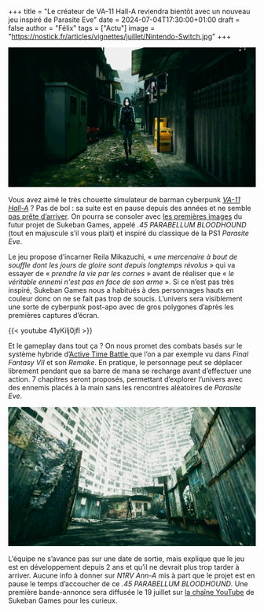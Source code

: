 +++
title = "Le créateur de VA-11 Hall-A reviendra bientôt avec un nouveau jeu inspiré de Parasite Eve"
date = 2024-07-04T17:30:00+01:00
draft = false
author = "Félix"
tags = ["Actu"]
image = "https://nostick.fr/articles/vignettes/juillet/Nintendo-Switch.jpg"
+++ 

![Capture d’écran de .45 PARABELLUM BLOODHOUND](screen1.png "On passe du PC-98 à la PS1.")

Vous avez aimé le très chouette simulateur de barman cyberpunk *[VA-11 Hall-A](https://kagi.com/search?q=va-11+hallA)* ? Pas de bol : sa suite est en pause depuis des années et ne semble [pas prête d’arriver](https://www.pcgamer.com/cyberpunk-bartending-game-n1rv-ann-a-is-delayed-indefinitely/). On pourra se consoler avec [les premières images](https://sukeban.moe/index.php/2024/07/03/parabellum/) du futur projet de Sukeban Games, appelé *.45 PARABELLUM BLOODHOUND* (tout en majuscule s’il vous plait) et inspiré du classique de la PS1 *Parasite Eve*.

Le jeu propose d’incarner Reila Mikazuchi, « *une mercenaire à bout de souffle dont les jours de gloire sont depuis longtemps révolus* » qui va essayer de « *prendre la vie par les cornes* » avant de réaliser que « *le véritable ennemi n'est pas en face de son arme* ». Si ce n’est pas très inspiré, Sukeban Games nous a habitués à des personnages hauts en couleur donc on ne se fait pas trop de soucis. L’univers sera visiblement une sorte de cyberpunk post-apo avec de gros polygones d’après les premières captures d’écran.

{{< youtube 41yKilj0jfI >}}

Et le gameplay dans tout ça ? On nous promet des combats basés sur le système hybride d’[Active Time Battle ](https://en.wikipedia.org/wiki/Active_Time_Battle) que l’on a par exemple vu dans *Final Fantasy VII* et son *Remake*. En pratique, le personnage peut se déplacer librement pendant que sa barre de mana se recharge avant d’effectuer une action. 7 chapitres seront proposés, permettant d’explorer l’univers avec des ennemis placés à la main sans les rencontres aléatoires de *Parasite Eve*.

![Capture d’écran de .45 PARABELLUM BLOODHOUND](screen4.png "")

L’équipe ne s’avance pas sur une date de sortie, mais explique que le jeu est en développement depuis 2 ans et qu’il ne devrait plus trop tarder à arriver. Aucune info à donner sur *N1RV Ann-A* mis à part que le projet est en pause le temps d’accoucher de ce *.45 PARABELLUM BLOODHOUND*. Une première bande-annonce sera diffusée le 19 juillet sur [la chaîne YouTube](https://www.youtube.com/@sukeban498) de Sukeban Games pour les curieux.
